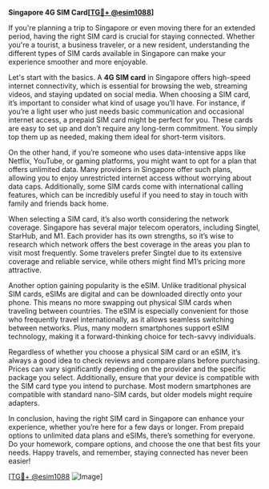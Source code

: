 **Singapore 4G SIM Card[[TG💪+ @esim1088](https://t.me/s/esim1088)]**

If you're planning a trip to Singapore or even moving there for an extended period, having the right SIM card is crucial for staying connected. Whether you're a tourist, a business traveler, or a new resident, understanding the different types of SIM cards available in Singapore can make your experience smoother and more enjoyable.

Let's start with the basics. A **4G SIM card** in Singapore offers high-speed internet connectivity, which is essential for browsing the web, streaming videos, and staying updated on social media. When choosing a SIM card, it’s important to consider what kind of usage you’ll have. For instance, if you’re a light user who just needs basic communication and occasional internet access, a prepaid SIM card might be perfect for you. These cards are easy to set up and don’t require any long-term commitment. You simply top them up as needed, making them ideal for short-term visitors.

On the other hand, if you’re someone who uses data-intensive apps like Netflix, YouTube, or gaming platforms, you might want to opt for a plan that offers unlimited data. Many providers in Singapore offer such plans, allowing you to enjoy unrestricted internet access without worrying about data caps. Additionally, some SIM cards come with international calling features, which can be incredibly useful if you need to stay in touch with family and friends back home.

When selecting a SIM card, it’s also worth considering the network coverage. Singapore has several major telecom operators, including Singtel, StarHub, and M1. Each provider has its own strengths, so it’s wise to research which network offers the best coverage in the areas you plan to visit most frequently. Some travelers prefer Singtel due to its extensive coverage and reliable service, while others might find M1’s pricing more attractive.

Another option gaining popularity is the eSIM. Unlike traditional physical SIM cards, eSIMs are digital and can be downloaded directly onto your phone. This means no more swapping out physical SIM cards when traveling between countries. The eSIM is especially convenient for those who frequently travel internationally, as it allows seamless switching between networks. Plus, many modern smartphones support eSIM technology, making it a forward-thinking choice for tech-savvy individuals.

Regardless of whether you choose a physical SIM card or an eSIM, it’s always a good idea to check reviews and compare plans before purchasing. Prices can vary significantly depending on the provider and the specific package you select. Additionally, ensure that your device is compatible with the SIM card type you intend to purchase. Most modern smartphones are compatible with standard nano-SIM cards, but older models might require adapters.

In conclusion, having the right SIM card in Singapore can enhance your experience, whether you’re here for a few days or longer. From prepaid options to unlimited data plans and eSIMs, there’s something for everyone. Do your homework, compare options, and choose the one that best fits your needs. Happy travels, and remember, staying connected has never been easier!

[[TG💪+ @esim1088](https://t.me/s/esim1088) ![Image](https://i.postimg.cc/Y0z9fWf4/image.png)]